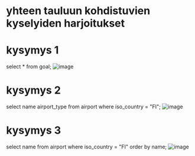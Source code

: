 # yhteen tauluun kohdistuvien kyselyiden harjoitukset
# kysymys 1
select * from goal;
![image](https://github.com/user-attachments/assets/55abd2ee-5543-49e1-9c0c-77964c34c2b2)

# kysymys 2
select name airport_type from airport where iso_country = "FI";
![image](https://github.com/user-attachments/assets/e8a90033-df4c-439e-8c30-41385a3e6426)

# kysymys 3
select name from airport where iso_country = "FI" order by name;
![image](https://github.com/user-attachments/assets/1a9d957d-4ac1-4ecf-8c6e-397abf6d2bc8)
